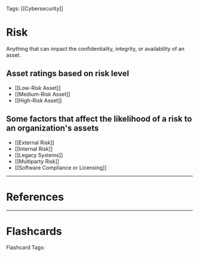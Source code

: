 Tags: [[Cybersecurity]]
# Risk

Anything that can impact the confidentiality, integrity, or availability of an asset.

## Asset ratings based on risk level
- [[Low-Risk Asset]]
- [[Medium-Risk Asset]]
- [[High-Risk Asset]]

## Some factors that affect the likelihood of a risk to an organization's assets
- [[External Risk]]
- [[Internal Risk]]
- [[Legacy Systems]]
- [[Multiparty Risk]]
- [[Software Compliance or Licensing]]
---
# References

---
# Flashcards

Flashcard Tags: 